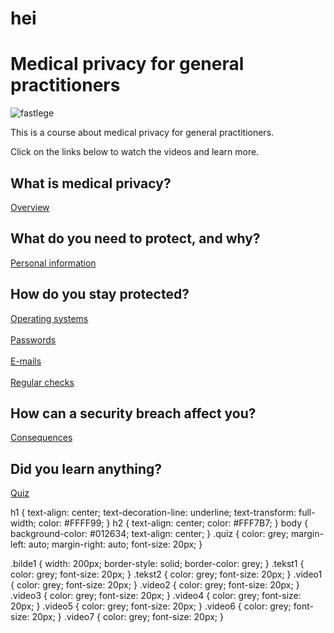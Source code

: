 # hei

<!DOCTYPE html>
<html lang="en" dir="ltr">
  <head>
    <meta charset="utf-8">
    <title>Medical privacy for general practitioners</title>
    <link rel="stylesheet" href="stil.css">
  </head>
  <body>
    <h1>Medical privacy for general practitioners</h1>
    <img class="bilde1" src="image/bilde1.jpg" alt="fastlege">
    <p class="tekst1">This is a course about medical privacy for general practitioners.</p>
    <p class="tekst2">Click on the links below to watch the videos and learn more. </p>
    <h2>What is medical privacy?</h2>
    <a class="video1"href="https://www.youtube.com/watch?v=cMPaaaYLQG4">Overview</a>
    <h2>What do you need to protect, and why?</h2>
    <a class="video2"href="https://www.youtube.com/watch?v=7ZgQ2yapcgw">Personal information</a>
    <h2>How do you stay protected?</h2>
    <a class="video3"href="https://www.youtube.com/watch?v=LNtuiOL6gnI">Operating systems</a>
    <br>
    <br>
    <a class="video4"href="https://www.youtube.com/watch?v=bEnYadLJqM0">Passwords</a>
    <br>
    <br>
    <a class="video5"href="https://www.youtube.com/watch?v=WR-aQ8AtI3o">E-mails</a>
    <br>
    <br>
    <a class="video6"href="https://www.youtube.com/watch?v=M9KYZNhYLbM">Regular checks</a>
    <h2>How can a security breach affect you?</h2>
    <a class="video7"href="https://www.youtube.com/watch?v=bCLczvt2DMw">Consequences</a>
    <h2>Did you learn anything?</h2>
    <a class="quiz"href="https://www.fyrebox.com/play/medical-privacy-for-gener_e4DGqPYzO">Quiz</a>

  </body>
</html>


h1 {
  text-align: center;
  text-decoration-line: underline;
  text-transform: full-width;
  color: #FFFF99;
}
h2 {
  text-align: center;
  color: #FFF7B7;
}
body {
  background-color: #012634;
  text-align: center;
}
.quiz {
  color: grey;
  margin-left: auto;
  margin-right: auto;
  font-size: 20px;
}

.bilde1 {
  width: 200px;
  border-style: solid;
  border-color: grey;
}
.tekst1 {
  color: grey;
  font-size: 20px;
}
.tekst2 {
  color: grey;
  font-size: 20px;
}
.video1 {
  color: grey;
  font-size: 20px;
}
.video2 {
  color: grey;
  font-size: 20px;
}
.video3 {
  color: grey;
  font-size: 20px;
}
.video4 {
  color: grey;
  font-size: 20px;
}
.video5 {
  color: grey;
  font-size: 20px;
}
.video6 {
  color: grey;
  font-size: 20px;
}
.video7 {
  color: grey;
  font-size: 20px;
}

